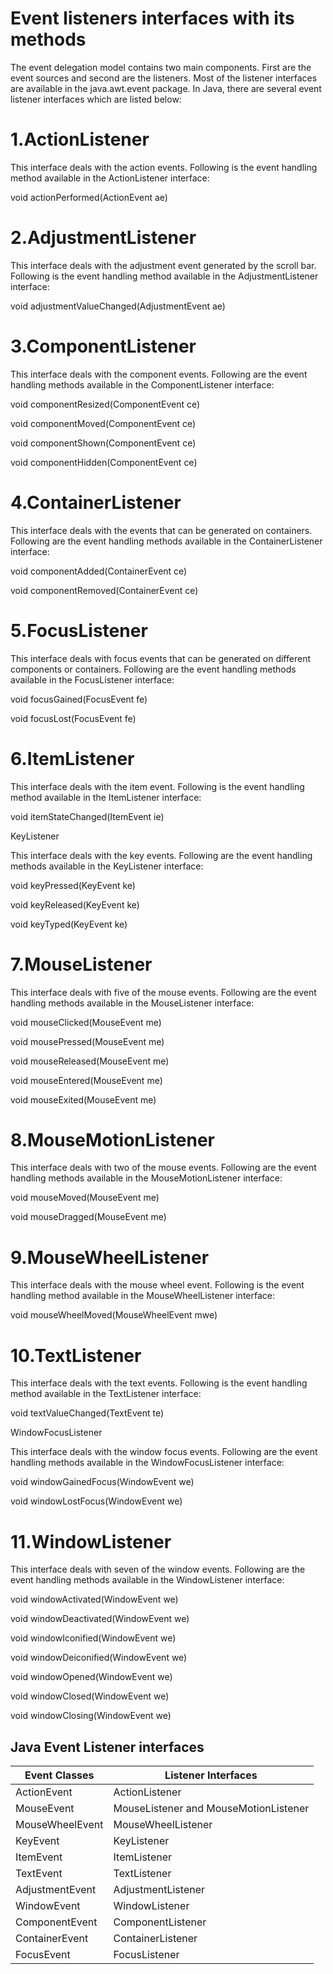 # Event listeners interfaces with its methods
The event delegation model contains two main components. First are the event sources and second are the listeners. Most of the listener interfaces are available in the java.awt.event package. In Java, there are several event listener interfaces which are listed below:

 

# 1.ActionListener

 

This interface deals with the action events. Following is the event handling method available in the ActionListener interface:

 

void actionPerformed(ActionEvent ae)

 

# 2.AdjustmentListener

 

This interface deals with the adjustment event generated by the scroll bar. Following is the event handling method available in the AdjustmentListener interface:

 

void adjustmentValueChanged(AdjustmentEvent ae)

 

# 3.ComponentListener

 

This interface deals with the component events. Following are the event handling methods available in the ComponentListener interface:

 

void componentResized(ComponentEvent ce)

void componentMoved(ComponentEvent ce)

void componentShown(ComponentEvent ce)

void componentHidden(ComponentEvent ce)

 

# 4.ContainerListener

 

This interface deals with the events that can be generated on containers. Following are the event handling methods available in the ContainerListener interface:

 

void componentAdded(ContainerEvent ce)

void componentRemoved(ContainerEvent ce)

 

# 5.FocusListener

 

This interface deals with focus events that can be generated on different components or containers. Following are the event handling methods available in the FocusListener interface:

 

void focusGained(FocusEvent fe)

void focusLost(FocusEvent fe)

 

# 6.ItemListener

 

This interface deals with the item event. Following is the event handling method available in the ItemListener interface:

 

void itemStateChanged(ItemEvent ie)

 

KeyListener

 

This interface deals with the key events. Following are the event handling methods available in the KeyListener interface:

 

void keyPressed(KeyEvent ke)

void keyReleased(KeyEvent ke)

void keyTyped(KeyEvent ke)

 

# 7.MouseListener

 

This interface deals with five of the mouse events. Following are the event handling methods available in the MouseListener interface:

 

void mouseClicked(MouseEvent me)

void mousePressed(MouseEvent me)

void mouseReleased(MouseEvent me)

void mouseEntered(MouseEvent me)

void mouseExited(MouseEvent me)

 

# 8.MouseMotionListener

 

This interface deals with two of the mouse events. Following are the event handling methods available in the MouseMotionListener interface:

 

void mouseMoved(MouseEvent me)

void mouseDragged(MouseEvent me)

 

# 9.MouseWheelListener

 

This interface deals with the mouse wheel event. Following is the event handling method available in the MouseWheelListener interface:

 

void mouseWheelMoved(MouseWheelEvent mwe)

 

# 10.TextListener

 

This interface deals with the text events. Following is the event handling method available in the TextListener interface:

 

void textValueChanged(TextEvent te)

 

WindowFocusListener

 

This interface deals with the window focus events. Following are the event handling methods available in the WindowFocusListener interface:

 

void windowGainedFocus(WindowEvent we)

void windowLostFocus(WindowEvent we)

 

# 11.WindowListener

 

This interface deals with seven of the window events. Following are the event handling methods available in the WindowListener interface:

 

void windowActivated(WindowEvent we)

void windowDeactivated(WindowEvent we)

void windowIconified(WindowEvent we)

void windowDeiconified(WindowEvent we)

void windowOpened(WindowEvent we)

void windowClosed(WindowEvent we)

void windowClosing(WindowEvent we)

 


## Java Event Listener interfaces
Event Classes | Listener Interfaces
------------  | -------------------
ActionEvent   |	ActionListener
MouseEvent    | MouseListener and MouseMotionListener
MouseWheelEvent | MouseWheelListener
KeyEvent	| KeyListener
ItemEvent	| ItemListener
TextEvent	| TextListener
AdjustmentEvent	| AdjustmentListener
WindowEvent	| WindowListener
ComponentEvent	| ComponentListener
ContainerEvent	| ContainerListener
FocusEvent	|  FocusListener


